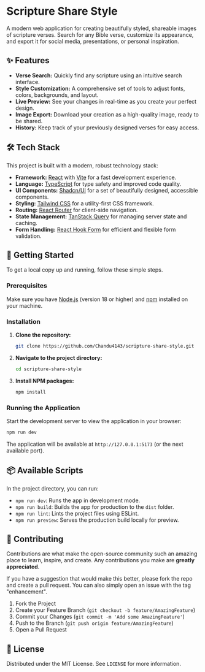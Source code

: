# Scripture Share Style

A modern web application for creating beautifully styled, shareable images of scripture verses. Search for any Bible verse, customize its appearance, and export it for social media, presentations, or personal inspiration.

## ✨ Features

- **Verse Search:** Quickly find any scripture using an intuitive search interface.
- **Style Customization:** A comprehensive set of tools to adjust fonts, colors, backgrounds, and layout.
- **Live Preview:** See your changes in real-time as you create your perfect design.
- **Image Export:** Download your creation as a high-quality image, ready to be shared.
- **History:** Keep track of your previously designed verses for easy access.

## 🛠️ Tech Stack

This project is built with a modern, robust technology stack:

- **Framework:** [React](https://react.dev/) with [Vite](https://vitejs.dev/) for a fast development experience.
- **Language:** [TypeScript](https://www.typescriptlang.org/) for type safety and improved code quality.
- **UI Components:** [Shadcn/UI](https://ui.shadcn.com/) for a set of beautifully designed, accessible components.
- **Styling:** [Tailwind CSS](https://tailwindcss.com/) for a utility-first CSS framework.
- **Routing:** [React Router](https://reactrouter.com/) for client-side navigation.
- **State Management:** [TanStack Query](https://tanstack.com/query/latest) for managing server state and caching.
- **Form Handling:** [React Hook Form](https://react-hook-form.com/) for efficient and flexible form validation.

## 🚀 Getting Started

To get a local copy up and running, follow these simple steps.

### Prerequisites

Make sure you have [Node.js](https://nodejs.org/) (version 18 or higher) and [npm](https://www.npmjs.com/) installed on your machine.

### Installation

1.  **Clone the repository:**
    ```sh
    git clone https://github.com/Chandu4143/scripture-share-style.git
    ```
2.  **Navigate to the project directory:**
    ```sh
    cd scripture-share-style
    ```
3.  **Install NPM packages:**
    ```sh
    npm install
    ```

### Running the Application

Start the development server to view the application in your browser:

```sh
npm run dev
```

The application will be available at `http://127.0.0.1:5173` (or the next available port).

## 📦 Available Scripts

In the project directory, you can run:

- `npm run dev`: Runs the app in development mode.
- `npm run build`: Builds the app for production to the `dist` folder.
- `npm run lint`: Lints the project files using ESLint.
- `npm run preview`: Serves the production build locally for preview.

## 🤝 Contributing

Contributions are what make the open-source community such an amazing place to learn, inspire, and create. Any contributions you make are **greatly appreciated**.

If you have a suggestion that would make this better, please fork the repo and create a pull request. You can also simply open an issue with the tag "enhancement".

1.  Fork the Project
2.  Create your Feature Branch (`git checkout -b feature/AmazingFeature`)
3.  Commit your Changes (`git commit -m 'Add some AmazingFeature'`)
4.  Push to the Branch (`git push origin feature/AmazingFeature`)
5.  Open a Pull Request

## 📄 License

Distributed under the MIT License. See `LICENSE` for more information.
